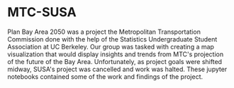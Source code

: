 # MTC-SUSA
Plan Bay Area 2050 was a project the Metropolitan Transportation Commission done with the help of the Statistics Undergraduate Student Association at UC Berkeley.  Our group was tasked with creating a map visualization that would display insights and trends from MTC's projection of the future of the Bay Area.  Unfortunately, as project goals were shifted midway, SUSA's project was cancelled and work was halted.  These jupyter notebooks contained some of the work and findings of the project.
